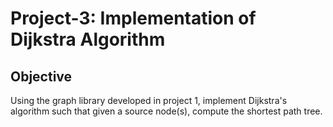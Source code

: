﻿# Project-3: Implementation of Dijkstra Algorithm

## Objective
Using the graph library developed in project 1, implement Dijkstra's algorithm such that given a source node(s), compute the shortest path tree.

